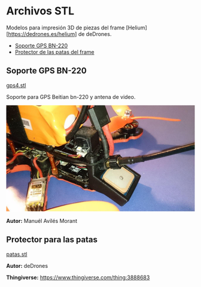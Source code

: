 # Archivos STL

Modelos para impresión 3D de piezas del frame [Helium][https://dedrones.es/helium] de deDrones.

* [Soporte GPS BN-220](#soporte-gps-bn-220)
* [Protector de las patas del frame](#protector-para-las-patas)

## Soporte GPS BN-220

[gps4.stl](gps4.stl)

Soporte para GPS Beitian bn-220 y antena de video.

![](images/gps4.png)

**Autor:** Manuél Avilés Morant

## Protector para las patas

[patas.stl](patas.stl)

**Autor:** deDrones

**Thingiverse:** https://www.thingiverse.com/thing:3888683

